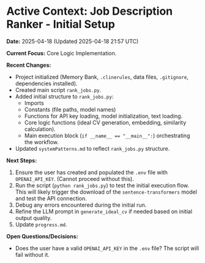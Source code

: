 # Active Context: Job Description Ranker - Initial Setup

**Date:** 2025-04-18 (Updated 2025-04-18 21:57 UTC)

**Current Focus:** Core Logic Implementation.

**Recent Changes:**
- Project initialized (Memory Bank, `.clinerules`, data files, `.gitignore`, dependencies installed).
- Created main script `rank_jobs.py`.
- Added initial structure to `rank_jobs.py`:
    - Imports
    - Constants (file paths, model names)
    - Functions for API key loading, model initialization, text loading.
    - Core logic functions (ideal CV generation, embedding, similarity calculation).
    - Main execution block (`if __name__ == "__main__":`) orchestrating the workflow.
- Updated `systemPatterns.md` to reflect `rank_jobs.py` structure.

**Next Steps:**
1.  Ensure the user has created and populated the `.env` file with `OPENAI_API_KEY`. (Cannot proceed without this).
2.  Run the script (`python rank_jobs.py`) to test the initial execution flow. This will likely trigger the download of the `sentence-transformers` model and test the API connection.
3.  Debug any errors encountered during the initial run.
4.  Refine the LLM prompt in `generate_ideal_cv` if needed based on initial output quality.
5.  Update `progress.md`.

**Open Questions/Decisions:**
- Does the user have a valid `OPENAI_API_KEY` in the `.env` file? The script will fail without it.
